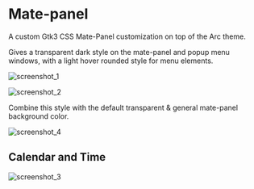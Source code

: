 # Mate-panel
A custom Gtk3 CSS Mate-Panel customization on top of the Arc theme.

Gives a transparent dark style on the mate-panel and popup menu windows, with a light hover rounded style for menu elements.

![screenshot_1](https://user-images.githubusercontent.com/32439114/48990257-ba6d8f80-f0fb-11e8-89ee-b17e19f0dca2.png)

![screenshot_2](https://user-images.githubusercontent.com/32439114/48990704-87c49680-f0fd-11e8-95cc-693a7c924256.png)

Combine this style with the default transparent & general mate-panel background color. 

![screenshot_4](https://user-images.githubusercontent.com/32439114/48991481-0969f380-f101-11e8-9ee6-2ad9f98b8e80.png)


## Calendar and Time 


![screenshot_3](https://user-images.githubusercontent.com/32439114/48990759-b5a9db00-f0fd-11e8-89b6-13e278528fb5.png)
